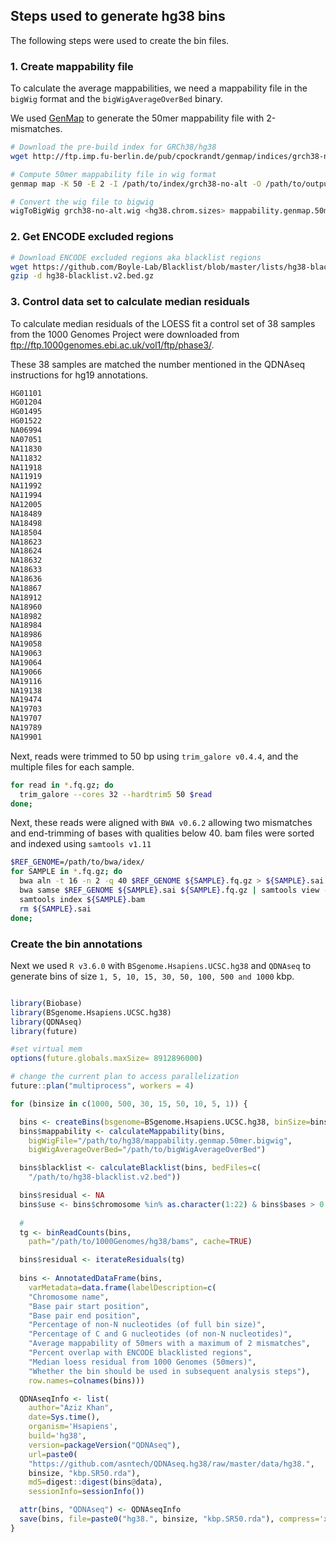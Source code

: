 ## Steps used to generate hg38 bins

The following steps were used to create the bin files.

### 1. Create mappability file
To calculate the average mappabilities, we need a mappability file in the `bigWig` format and the `bigWigAverageOverBed` binary.

We used [GenMap](https://github.com/cpockrandt/genmap) to generate the 50mer mappability file with 2-mismatches.

``` bash
# Download the pre-build index for GRCh38/hg38
wget http://ftp.imp.fu-berlin.de/pub/cpockrandt/genmap/indices/grch38-no-alt.tar.gz

# Compute 50mer mappability file in wig format
genmap map -K 50 -E 2 -I /path/to/index/grch38-no-alt -O /path/to/output/folder -w

# Convert the wig file to bigwig
wigToBigWig grch38-no-alt.wig <hg38.chrom.sizes> mappability.genmap.50mer.bigwig

```

### 2. Get ENCODE excluded regions

``` bash
# Download ENCODE excluded regions aka blacklist regions
wget https://github.com/Boyle-Lab/Blacklist/blob/master/lists/hg38-blacklist.v2.bed.gz?raw=true -o hg38-blacklist.v2.bed.gz
gzip -d hg38-blacklist.v2.bed.gz
```

### 3. Control data set to calculate median residuals

To calculate median residuals of the LOESS fit a control set of 38 samples from the 1000 Genomes Project were downloaded from ftp://ftp.1000genomes.ebi.ac.uk/vol1/ftp/phase3/.

These 38 samples are matched the number mentioned in the QDNAseq instructions for hg19 annotations.

``` bash
HG01101
HG01204
HG01495
HG01522
NA06994
NA07051
NA11830
NA11832
NA11918
NA11919
NA11992
NA11994
NA12005
NA18489
NA18498
NA18504
NA18623
NA18624
NA18632
NA18633
NA18636
NA18867
NA18912
NA18960
NA18982
NA18984
NA18986
NA19058
NA19063
NA19064
NA19066
NA19116
NA19138
NA19474
NA19703
NA19707
NA19789
NA19901
```

Next, reads were trimmed to 50 bp using `trim_galore v0.4.4`, and the multiple files for each sample.

``` bash
for read in *.fq.gz; do
  trim_galore --cores 32 --hardtrim5 50 $read
done;
```

Next, these reads were aligned with `BWA v0.6.2` allowing two mismatches and end-trimming of bases
with qualities below 40. bam files were sorted and indexed using `samtools v1.11`

``` bash
$REF_GENOME=/path/to/bwa/idex/
for SAMPLE in *.fq.gz; do
  bwa aln -t 16 -n 2 -q 40 $REF_GENOME ${SAMPLE}.fq.gz > ${SAMPLE}.sai
  bwa samse $REF_GENOME ${SAMPLE}.sai ${SAMPLE}.fq.gz | samtools view --threads 16 -hb | samtools sort - > ${SAMPLE}.bam
  samtools index ${SAMPLE}.bam
  rm ${SAMPLE}.sai
done;
```

### Create the bin annotations

Next we used `R v3.6.0` with `BSgenome.Hsapiens.UCSC.hg38` and `QDNAseq` to generate bins of size `1, 5, 10, 15, 30, 50, 100, 500 and 1000` kbp.

``` r

library(Biobase)
library(BSgenome.Hsapiens.UCSC.hg38)
library(QDNAseq)
library(future)

#set virtual mem
options(future.globals.maxSize= 8912896000)

# change the current plan to access parallelization
future::plan("multiprocess", workers = 4)

for (binsize in c(1000, 500, 30, 15, 50, 10, 5, 1)) {

  bins <- createBins(bsgenome=BSgenome.Hsapiens.UCSC.hg38, binSize=binsize)
  bins$mappability <- calculateMappability(bins,
    bigWigFile="/path/to/hg38/mappability.genmap.50mer.bigwig",
    bigWigAverageOverBed="/path/to/bigWigAverageOverBed")

  bins$blacklist <- calculateBlacklist(bins, bedFiles=c(
    "/path/to/hg38-blacklist.v2.bed"))

  bins$residual <- NA
  bins$use <- bins$chromosome %in% as.character(1:22) & bins$bases > 0
  
  #
  tg <- binReadCounts(bins,
    path="/path/to/1000Genomes/hg38/bams", cache=TRUE)

  bins$residual <- iterateResiduals(tg)
  
  bins <- AnnotatedDataFrame(bins,
    varMetadata=data.frame(labelDescription=c(
    "Chromosome name",
    "Base pair start position",
    "Base pair end position",
    "Percentage of non-N nucleotides (of full bin size)",
    "Percentage of C and G nucleotides (of non-N nucleotides)",
    "Average mappability of 50mers with a maximum of 2 mismatches",
    "Percent overlap with ENCODE blacklisted regions",
    "Median loess residual from 1000 Genomes (50mers)",
    "Whether the bin should be used in subsequent analysis steps"),
    row.names=colnames(bins)))

  QDNAseqInfo <- list(
    author="Aziz Khan",
    date=Sys.time(),
    organism='Hsapiens',
    build='hg38',
    version=packageVersion("QDNAseq"),
    url=paste0(
    "https://github.com/asntech/QDNAseq.hg38/raw/master/data/hg38.",
    binsize, "kbp.SR50.rda"),
    md5=digest::digest(bins@data),
    sessionInfo=sessionInfo())

  attr(bins, "QDNAseq") <- QDNAseqInfo
  save(bins, file=paste0("hg38.", binsize, "kbp.SR50.rda"), compress='xz')
}

```
